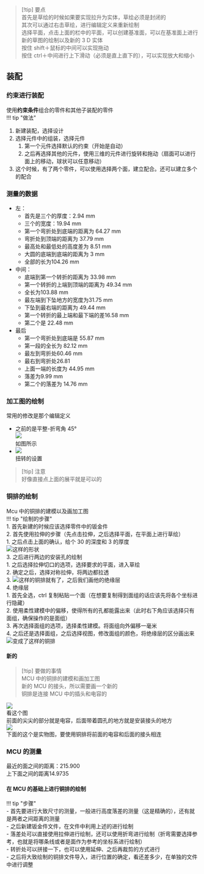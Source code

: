 > [!tip] 要点  
> 首先是草绘的时候如果要实现拉升为实体，草绘必须是封闭的  
> 其次可以通过右击草绘，进行编辑定义来重新绘制  
> 选择平面，点击上面的栏中的平面，可以创建基准面，可以在基准面上进行新的草图的绘制以及新的 3 D 实体  
> 按住 shift＋鼠标的中间可以实现拖动  
> 按住 ctrl＋中间进行上下滑动（必须是直上直下的），可以实现放大和缩小  

## 装配  
### 约束进行装配  
使用**约束条件**组合的零件和其他子装配的零件  
!!! tip "做法"
1. 新建装配，选择设计    
2. 选择元件中的组装，选择元件
    1. 第一个元件选择默认的约束（开始是自动）
    2. 之后再选择其他的元件，使用三维的元件进行旋转和拖动（扇面可以进行面上的移动，球状可以任意移动）
3. 这个时候，有了两个零件，可以使用选择两个面，建立配合。还可以建立多个的配合

### 测量的数据  
- 左：
    - 首先是三个的厚度：2.94 mm
    - 三个的宽度：19.94 mm
    - 第一个弯折处到底端的距离为 64.27 mm
    - 弯折处到顶端的距离为 37.79 mm
    - 最高处和最低处的高度差为 8.51 mm
    - 大圆的底端到底端的距离为 3 mm
    - 全部的长为104.26 mm
- 中间：
    - 底端到第一个转折的距离为 33.98 mm
    - 第一个转折的上端到顶端的距离为 49.34 mm
    - 全长为103.88 mm
    - 最左端到下坠地方的宽度为31.75 mm
    - 下坠到最右端的距离为 49.44 mm
    - 第一个转折的最上端和最下端的差16.58 mm
    - 第二个是 22.48 mm
- 最后
    - 第一个弯折处到底端是 55.87 mm
    - 第一段的全长为 82.12 mm
    - 最左到弯折处60.46 mm
    - 最右到弯折处26.81
    - 上面一端的长度为 44.95 mm
    - 落差为9.99 mm
    - 第二个的落差为 14.76 mm

### 加工图的绘制  
常用的修改是那个编辑定义  

- 之前的是平整-折弯角 45°  
    ![](png/Pasted%20image%2020250807000322.png)  
    如图所示
- ![](png/Pasted%20image%2020250807000428.png)  
    扭转的设置

> [!tip] 注意  
> 好像直接点上面的展平就是可以的  

### 铜排的绘制  
Mcu 中的铜排的建模以及画加工图  
!!! tip "绘制的步骤"  
    1. 首先新建的时候应该选择零件中的钣金件  
    2. 首先使用拉伸的步骤（先点击拉伸，之后选择平面，在平面上进行草绘）  
        1. 之后点击上面的确认，给个 30 的深度和 3 的厚度  
            ![这样的形状](png/Pasted%20image%2020250805164344.png)  
    3. 之后进行两边的安装孔的绘制  
        1. 之后选择拉伸切口的选项，选择要求的平面，进入草绘  
        2. 确定之后，选择对称拉伸，将两边都拉透  
        3. ![](png/Pasted%20image%2020250805165459.png)这样的铜排就有了，之后我们画他的绝缘层  
    4. 绝缘层  
        1. 首先全选，ctrl 复制粘贴一个面（在想要复制得到面组的话应该先将各个坐标进行隐藏）  
        2. 使用柔性建模中的偏移，使得所有的孔都能露出来（此时右下角应该选择只有面组，确保操作的是面组）  
        3. 再次选择面组的选项，选择柔性建模。将面组向外偏移一毫米  
        4. 之后还是选择面组，之后选择视图，修改面组的颜色，将绝缘层的区分画出来  
            ![](png/Pasted%20image%2020250805171935.png)变成了这样的铜排  

#### 新的  

> [!tip] 要做的事情  
> MCU 中的铜排的建模和画加工图  
> 新的 MCU 的接头，所以需要画一个新的  
> 铜排是连接 MCU 中的插头和电容的  

![](png/Pasted%20image%2020250805220546.png)  
看这个图  
前面的尖尖的部分就是电容，后面带着圆孔的地方就是安装接头的地方  
![](png/ac5a26993b5dab9d313f5fd062696914.jpg)  
下面的这个是实物图，要使用铜排将前面的电容和后面的接头相连

### MCU 的测量  
最近的面之间的距离：215.900  
上下面之间的距离14.9735  

#### 在 MCU 的基础上进行铜排的绘制  
!!! tip "步骤"    
    - 首先要进行大致尺寸的测量，一般进行高度落差的测量（这是精确的），还有就是两者之间距离的测量  
    - 之后新建钣金件文件，在文件中利用上述的进行绘制  
        - 落差处可以直接使用拉伸进行绘制，还可以使用折弯进行绘制（折弯需要选择参考，也就是将哪条线或者是面作为参考的坐标系进行绘制）  
        - 转折处可以拼接一下，也可以使用延伸、之后再裁剪的方式进行  
    - 之后将大致绘制的铜排文件导入，进行位置的确定，看还差多少，在单独的文件中进行调整

